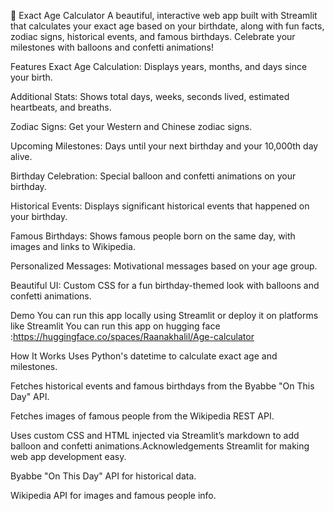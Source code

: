 🎂 Exact Age Calculator
A beautiful, interactive web app built with Streamlit that calculates your exact age based on your birthdate, along with fun facts, zodiac signs, historical events, and famous birthdays. Celebrate your milestones with balloons and confetti animations!

Features
Exact Age Calculation: Displays years, months, and days since your birth.

Additional Stats: Shows total days, weeks, seconds lived, estimated heartbeats, and breaths.

Zodiac Signs: Get your Western and Chinese zodiac signs.

Upcoming Milestones: Days until your next birthday and your 10,000th day alive.

Birthday Celebration: Special balloon and confetti animations on your birthday.

Historical Events: Displays significant historical events that happened on your birthday.

Famous Birthdays: Shows famous people born on the same day, with images and links to Wikipedia.

Personalized Messages: Motivational messages based on your age group.

Beautiful UI: Custom CSS for a fun birthday-themed look with balloons and confetti animations.

Demo
You can run this app locally using Streamlit or deploy it on platforms like Streamlit
You can run this app on hugging face :https://huggingface.co/spaces/Raanakhalil/Age-calculator

How It Works
Uses Python's datetime to calculate exact age and milestones.

Fetches historical events and famous birthdays from the Byabbe "On This Day" API.

Fetches images of famous people from the Wikipedia REST API.

Uses custom CSS and HTML injected via Streamlit’s markdown to add balloon and confetti animations.Acknowledgements
Streamlit for making web app development easy.

Byabbe "On This Day" API for historical data.

Wikipedia API for images and famous people info.
